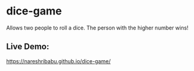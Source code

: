 # dice-game

Allows two people to roll a dice. The person with the higher number wins!

## Live Demo:
https://nareshribabu.github.io/dice-game/
